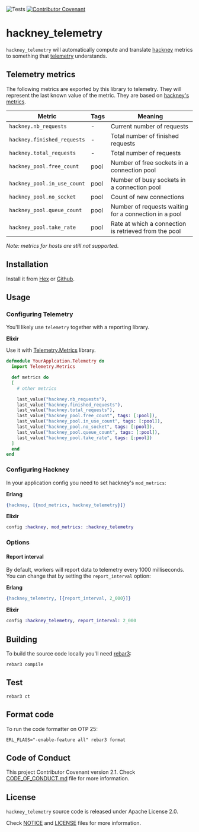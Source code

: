 ![Tests](https://github.com/TheRealReal/hackney_telemetry/actions/workflows/ci.yml/badge.svg)
[![Contributor Covenant](https://img.shields.io/badge/Contributor%20Covenant-2.1-4baaaa.svg)](CODE_OF_CONDUCT.md)

# hackney_telemetry

`hackney_telemetry` will automatically compute and translate [hackney](https://github.com/benoitc/hackney) metrics to something that [telemetry](https://github.com/beam-telemetry/telemetry) understands.

## Telemetry metrics

The following metrics are exported by this library to telemetry. They will represent the last known value of the metric. They are based on [hackney's metrics](https://github.com/benoitc/hackney#metrics).

| Metric                      | Tags | Meaning                                               |
| --------------------------- | ---- | ----------------------------------------------------- |
| `hackney.nb_requests`       | -    | Current number of requests                            |
| `hackney.finished_requests` | -    | Total number of finished requests                     |
| `hackney.total_requests`    | -    | Total number of requests                              |
| `hackney_pool.free_count`   | pool | Number of free sockets in a connection pool           |
| `hackney_pool.in_use_count` | pool | Number of busy sockets in a connection pool           |
| `hackney_pool.no_socket`    | pool | Count of new connections                              |
| `hackney_pool.queue_count`  | pool | Number of requests waiting for a connection in a pool |
| `hackney_pool.take_rate`    | pool | Rate at which a connection is retrieved from the pool |

*Note: metrics for hosts are still not supported*.

## Installation

Install it from [Hex](https://hex.pm/packages/hackney_telemetry) or [Github](https://github.com/TheRealReal/hackney_telemetry).

## Usage

### Configuring Telemetry

You'll likely use `telemetry` together with a reporting library.

**Elixir**

Use it with [Telemetry.Metrics](https://hex.pm/packages/telemetry_metrics) library.

```elixir
defmodule YourApplcation.Telemetry do
  import Telemetry.Metrics

  def metrics do
  [
    # other metrics

    last_value("hackney.nb_requests"),
    last_value("hackney.finished_requests"),
    last_value("hackney.total_requests"),
    last_value("hackney_pool.free_count", tags: [:pool]),
    last_value("hackney_pool.in_use_count", tags: [:pool]),
    last_value("hackney_pool.no_socket", tags: [:pool]),
    last_value("hackney_pool.queue_count", tags: [:pool]),
    last_value("hackney_pool.take_rate", tags: [:pool])
  ]
  end
end
```

### Configuring Hackney

In your application config you need to set hackney's `mod_metrics`:

**Erlang**

```erlang
{hackney, [{mod_metrics, hackney_telemetry}]}
```

**Elixir**

```elixir
config :hackney, mod_metrics: :hackney_telemetry
```

### Options

#### Report interval

By default, workers will report data to telemetry every 1000 milliseconds. You
can change that by setting the `report_interval` option:

**Erlang**

```erlang
{hackney_telemetry, [{report_interval, 2_000}]}
```

**Elixir**

```elixir
config :hackney_telemetry, report_interval: 2_000
```

## Building

To build the source code locally you'll need [rebar3](https://github.com/erlang/rebar3):

```
rebar3 compile
```

## Test

```console
rebar3 ct
```

## Format code

To run the code formatter on OTP 25:

```console
ERL_FLAGS="-enable-feature all" rebar3 format
```

## Code of Conduct

This project  Contributor Covenant version 2.1. Check [CODE_OF_CONDUCT.md](/CODE_OF_CONDUCT.md) file for more information.

## License

`hackney_telemetry` source code is released under Apache License 2.0.

Check [NOTICE](/NOTICE) and [LICENSE](/LICENSE) files for more information.
